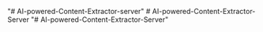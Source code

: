 "# AI-powered-Content-Extractor-server" 
#   A I - p o w e r e d - C o n t e n t - E x t r a c t o r - S e r v e r  
 "# AI-powered-Content-Extractor-Server" 
